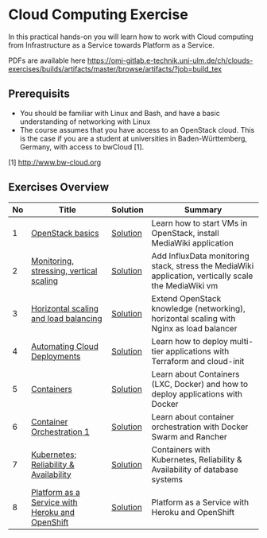 # Cloud Computing Exercise

In this practical hands-on you will learn how to work with Cloud computing from Infrastructure as a Service towards Platform as a Service.

PDFs are available here
https://omi-gitlab.e-technik.uni-ulm.de/ch/clouds-exercises/builds/artifacts/master/browse/artifacts/?job=build_tex

## Prerequisits

 * You should be familiar with Linux and Bash, and have a basic understanding of networking with Linux
 * The course assumes that you have access to an OpenStack cloud. This is the case if you are a student at universities in Baden-Württemberg, Germany, with access to bwCloud [1].

[1] http://www.bw-cloud.org

## Exercises Overview

| No | Title | Solution | Summary |
|---|---|---|---|
| 1  | [OpenStack basics](ex-1/README.md)				| [Solution](ex-1/solution.md)	| Learn how to start VMs in OpenStack, install MediaWiki application  |
| 2  | [Monitoring, stressing, vertical scaling](ex-2/README.md)	| [Solution](ex-2/solution.md)	| Add InfluxData monitoring stack, stress the MediaWiki application, vertically scale the MediaWiki vm  |
| 3  | [Horizontal scaling and load balancing](ex-3/README.md)		| [Solution](ex-3/solution.md)		| Extend OpenStack knowledge (networking), horizontal scaling with Nginx as load balancer |
| 4  | [Automating Cloud Deployments](ex-4/README.md)			| [Solution](ex-4/solution.md)		| Learn how to deploy multi-tier applications with Terraform and cloud-init |
| 5  | [Containers](ex-5/README.md)					| [Solution](ex-5/solution.md)		| Learn about Containers (LXC, Docker) and how to deploy applications with Docker |
| 6  | [Container Orchestration 1](ex-6/README.md)			| [Solution](ex-6/solution.md)		| Learn about container orchestration with Docker Swarm and Rancher |
| 7  | [Kubernetes; Reliability & Availability](ex-7/README.md)			| [Solution](ex-7/solution.md)		| Containers with Kubernetes, Reliability & Availability of database systems |
| 8  | [Platform as a Service with Heroku and OpenShift](ex-8/README.md)						| [Solution](ex-8/solution.md)		| Platform as a Service with Heroku and OpenShift |
